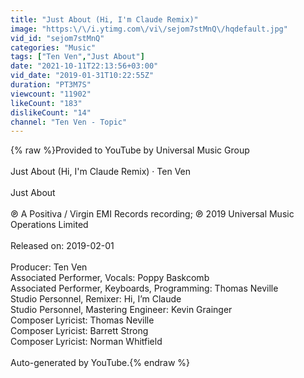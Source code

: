 ```yaml
---
title: "Just About (Hi, I'm Claude Remix)"
image: "https:\/\/i.ytimg.com\/vi\/sejom7stMnQ\/hqdefault.jpg"
vid_id: "sejom7stMnQ"
categories: "Music"
tags: ["Ten Ven","Just About"]
date: "2021-10-11T22:13:56+03:00"
vid_date: "2019-01-31T10:22:55Z"
duration: "PT3M7S"
viewcount: "11902"
likeCount: "183"
dislikeCount: "14"
channel: "Ten Ven - Topic"
---
```

{% raw %}Provided to YouTube by Universal Music Group<br /><br />Just About (Hi, I'm Claude Remix) · Ten Ven<br /><br />Just About<br /><br />℗ A Positiva / Virgin EMI Records recording; ℗ 2019 Universal Music Operations Limited<br /><br />Released on: 2019-02-01<br /><br />Producer: Ten Ven<br />Associated  Performer, Vocals: Poppy Baskcomb<br />Associated  Performer, Keyboards, Programming: Thomas Neville<br />Studio  Personnel, Remixer: Hi, I’m Claude<br />Studio  Personnel, Mastering  Engineer: Kevin Grainger<br />Composer  Lyricist: Thomas Neville<br />Composer  Lyricist: Barrett Strong<br />Composer  Lyricist: Norman Whitfield<br /><br />Auto-generated by YouTube.{% endraw %}
